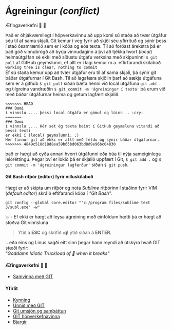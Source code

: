 # Ágreiningur _(conflict)_
Æfingaverkefni :running: :running:

Það er óhjákvæmilegt í hópverkavinnu að upp komi sú staða að tvær útgáfur séu til af sama skjali. Git kemur í veg fyrir að skjöl séu yfirrituð og sýnir þess í stað ósamræmið sem er í kóða og eða texta. Til að forðast árekstra þá er það góð vinnubrögð að byrja vinnudaginn á því að tjékka hvort (_local_) heimaútgáfan sé ekki með síðustu útgáfu verksins með skipuninni ``` $ git pull ``` af GitHub geymslunni, ef allt er í lagi kemur m.a. eftirfarandi skilaboð ``` working tree is clear, nothing to commit ```  
Ef sú staða kemur upp að tvær útgáfur eru til af sama skjali, þá sýnir git báðar útgáfurnar í Git Bash. Til að lagafæra skjölin þarf að sækja útgáfuna sem er á github ``` $ git pull ``` síðan bæta henni við local útgáfuna ``` git add . ``` og tilgreina vandræðin ``` $ git commit -m 'ágreiningur í texta' ``` þá erum við með báðar útgáfurnar heima og getum lagfært skjalið.

```
<<<<<<< HEAD
### Dæmi
í vinnslu .... þessi local útgáfa er gömul og lúinn .. :cry:
=======
### Dæmi 
í vinnslu .... Hér set ég texta beint í GitHub geymsluna vitandi að þessi texti 
er ekki í (local) geymslunni. ;) 
Hér finnur git að ekki er allt með feldu og sýnir báðar útgáfurnar. 
>>>>>>> 4849c518d18d8ea59b65bd063bd8d9e96bc04830

``` 
það er hægt að eyða annari hvorri útgáfunni eða búa til nýja sameiginlega leiðréttingu. Þegar því er lokið þá er skjalið uppfært í Git, ``` $ git add . ``` og ``` $ git commit -m 'ágreiningur lagfærður' ``` síðan ``` $ git push ```. 

#### Git Bash ritþór (editor) fyrir villuskilaboð 
Hægt er að skipta um ritþór og nota _Sublime_ ritþórinn í staðinn fyrir VIM (_default editor_) skráið eftifarandi kóða í _"Git Bash"_.

``` git config --global core.editor "'c:/program files/sublime text 3/subl.exe' -w" ```

:collision: - Ef ekki er hægt að leysa ágreining með einföldum hætti þá er hægt að stöðva Git vinnsluna 
> Ýtið á **ESC** og skrifið **:q!** ýtið síðan á **ENTER**.

.. eða eins og Linus sagði eitt sinn þegar hann reyndi að útskýra hvað GIT stæði fyrir: <br> *"Goddamn Idiotic Truckload of :shit: when it breaks"*

#### Æfingaverkefni :running: :running:
*	[Samvinna með GIT](Samvinna.md)

#### Yfirlit
* [Kynning](README.md)
* [Unnið með GIT](Git.md)
* [Git umsjón og samþáttun](Umsjón.md)
* [GIT hópverkefnavinna](Hópverkefnavinna.md)
* [Bjargir](Bjargir.md)